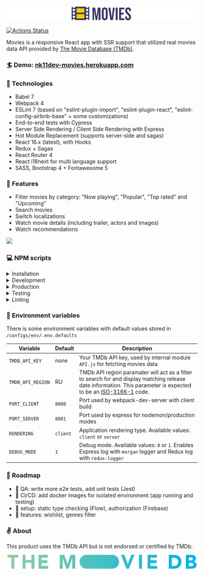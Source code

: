 <img src="src/assets/img/readme-images/movies_readme_banner_without_stars.png">

[![Actions Status](https://github.com/nk11dev/movies/workflows/e2e-tests/badge.svg)](https://github.com/nk11dev/movies/actions?query=workflow%3Ae2e-tests)

Movies is a responsive React app with SSR support that utilized real movies data API provided by [The Movie Database (TMDb)](https://www.themoviedb.org/). 

### 🏄 Demo: [nk11dev-movies.herokuapp.com](https://nk11dev-movies.herokuapp.com/)

### 🚀 Technologies
- Babel 7
- Webpack 4
- ESLint 7 (based on "eslint-plugin-import", "eslint-plugin-react", "eslint-config-airbnb-base" + some customizations)
- End-to-end tests with Cypress
- Server Side Rendering / Client Side Rendering with Express
- Hot Module Replacement  (supports server-side and sagas)
- React 16.x (latest), with Hooks
- Redux + Sagas
- React Router 4
- React i18next for multi language support
- SASS, Bootstrap 4 + Fontawesome 5

### 🎥 Features
- Filter movies by category: "Now playing", "Popular", "Top rated" and "Upcoming"
- Search movies
- Switch localizations
- Watch movie details (including trailer, actors and images)
- Watch recommendations

<img src="src/assets/img/readme-images/demo.gif">

### 💻 NPM scripts

<details> 
  <summary>Installation</summary>
  
- `npm install`

*Notation: if you want to clone this app and use it by yourself, you should register account at TMDb and use your own TMDb API key. For getting API to work you should create `.env` file at the root folder and put in `TMDB_API_KEY` variable with your TMDb API key as value.*

*Example of `.env` file you could find in `/configs/env/.env.defaults` file.*
</details>

<details> 
  <summary>Development</summary>

- `npm run dev:client` (`npm run dev`) - launch client-side React app by Webpack Dev Server with HMR *(by default available on [localhost:8080](http://localhost:8080))*. *If your changes affects only client-side, running this script will be enough for you.*
- `npm run dev:server` - launch server-side Express app by Nodemon tool for hosting `/dist/client/` folder *(by default available on [localhost:8081](http://localhost:8081))*. *This script useful if you want to change server-side behavior or work with client-side as Express-hosted app.*
</details>

<details> 
  <summary>Production</summary>

- `npm run build` - build client and server for production
- `npm start` - launch built Express server for hosting `/dist/client/` folder 
</details>

<details> 
  <summary>Testing</summary>

- `npm run cypress` - open Cypress test runner 
- `npm run cypress:run` - run Cypress tests to completion
- `npm test` - start Webpack Dev Server, wait for a url to respond, then run Cypress tests. When the test process exits, shut down Webpack Dev Server
</details>

<details> 
  <summary>Linting</summary>

- `npm run lint` - run ESLint with `./**` search pattern 
- `npm run lint:fix` - run ESLint with `--fix` flag
</details>


### 🔧 Environment variables

There is some environment variables with default values stored in `/configs/env/.env.defaults`

| Variable         | Default            | Description                                                      
| ---------------- | ------------------ |------------------ |
| `TMDB_API_KEY` | none | Your TMDb API key, used by internal module `API.js` for fetching movies data |
| `TMDB_API_REGION` | RU | TMDb API region paramater will act as a filter to search for and display matching release date information. This parameter is expected to be an [ISO-3166-1](https://en.wikipedia.org/wiki/ISO_3166-1_alpha-2) code.|
| `PORT_CLIENT` | `8080` | Port used by webpack-dev-server with client build |
| `PORT_SERVER` | `8081` | Port used by express for nodemon/production modes |
| `RENDERING` | `client` | Application rendering type. Available values: `client` or `server` |
| `DEBUG_MODE` | `1` | Debug mode. Available values: `0` or `1`. Enables Express log with `morgan` logger and Redux log with `redux-logger` |

### 🍦️ Roadmap
- 🔲 QA: write more e2e tests, add unit tests (Jest)
- 🔲 CI/CD: add docker images for isolated environment (app running and testing)
- 🔲 setup: static type checking (Flow), authorization (Firebase)
- 🔲 features: wishlist, genres filter

### ✌️ About

This product uses the TMDb API but is not endorsed or certified by TMDb.

[<img src="src/assets/img/tmdb-logos/tmdb_logo_wide.svg">](https://www.themoviedb.org/)